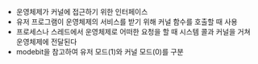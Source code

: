 - 운영체제가 커널에 접근하기 위한 인터페이스
- 유저 프로그램이 운영체제의 서비스를 받기 위해 커널 함수를 호출할 때 사용
- 프로세스나 스레드에서 운영체제로 어떠한 요청을 할 때 시스템 콜과 커널을 거쳐 운영체제에 전달된다
- modebit을 참고하여 유저 모드(1)와 커널 모드(0)를 구분